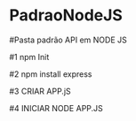 # PadraoNodeJS
#Pasta padrão API em NODE JS

#1 npm Init

#2 npm install express

#3 CRIAR APP.jS 

#4 INICIAR NODE APP.JS 
